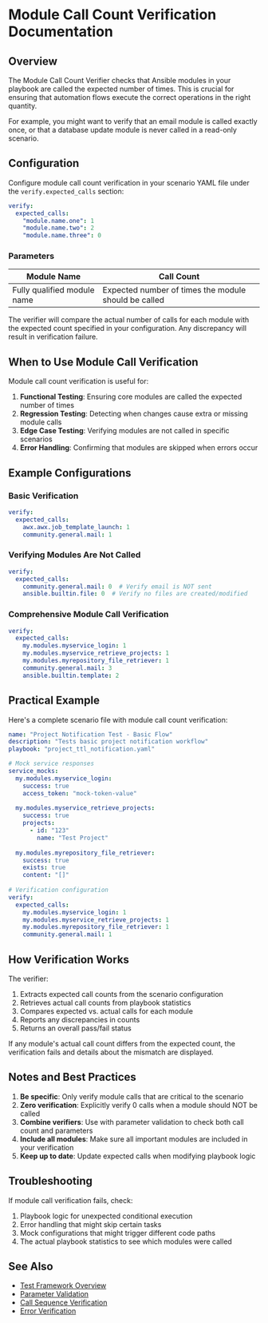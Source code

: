 # Module Call Count Verification Documentation

## Overview

The Module Call Count Verifier checks that Ansible modules in your playbook are called the expected number of times. This is crucial for ensuring that automation flows execute the correct operations in the right quantity.

For example, you might want to verify that an email module is called exactly once, or that a database update module is never called in a read-only scenario.

## Configuration

Configure module call count verification in your scenario YAML file under the `verify.expected_calls` section:

```yaml
verify:
  expected_calls:
    "module.name.one": 1
    "module.name.two": 2
    "module.name.three": 0
```

### Parameters

| Module Name | Call Count |
|-------------|------------|
| Fully qualified module name | Expected number of times the module should be called |

The verifier will compare the actual number of calls for each module with the expected count specified in your configuration. Any discrepancy will result in verification failure.

## When to Use Module Call Verification

Module call count verification is useful for:

1. **Functional Testing**: Ensuring core modules are called the expected number of times
2. **Regression Testing**: Detecting when changes cause extra or missing module calls
3. **Edge Case Testing**: Verifying modules are not called in specific scenarios
4. **Error Handling**: Confirming that modules are skipped when errors occur

## Example Configurations

### Basic Verification

```yaml
verify:
  expected_calls:
    awx.awx.job_template_launch: 1
    community.general.mail: 1
```

### Verifying Modules Are Not Called

```yaml
verify:
  expected_calls:
    community.general.mail: 0  # Verify email is NOT sent
    ansible.builtin.file: 0  # Verify no files are created/modified
```

### Comprehensive Module Call Verification

```yaml
verify:
  expected_calls:
    my.modules.myservice_login: 1
    my.modules.myservice_retrieve_projects: 1
    my.modules.myrepository_file_retriever: 1
    community.general.mail: 3
    ansible.builtin.template: 2
```

## Practical Example

Here's a complete scenario file with module call count verification:

```yaml
name: "Project Notification Test - Basic Flow"
description: "Tests basic project notification workflow"
playbook: "project_ttl_notification.yaml"

# Mock service responses
service_mocks:
  my.modules.myservice_login:
    success: true
    access_token: "mock-token-value"
    
  my.modules.myservice_retrieve_projects:
    success: true
    projects:
      - id: "123"
        name: "Test Project"
        
  my.modules.myrepository_file_retriever:
    success: true
    exists: true
    content: "[]"
    
# Verification configuration
verify:
  expected_calls:
    my.modules.myservice_login: 1
    my.modules.myservice_retrieve_projects: 1
    my.modules.myrepository_file_retriever: 1
    community.general.mail: 1
```

## How Verification Works

The verifier:
1. Extracts expected call counts from the scenario configuration
2. Retrieves actual call counts from playbook statistics
3. Compares expected vs. actual calls for each module
4. Reports any discrepancies in counts
5. Returns an overall pass/fail status

If any module's actual call count differs from the expected count, the verification fails and details about the mismatch are displayed.

## Notes and Best Practices

1. **Be specific**: Only verify module calls that are critical to the scenario
2. **Zero verification**: Explicitly verify 0 calls when a module should NOT be called
3. **Combine verifiers**: Use with parameter validation to check both call count and parameters
4. **Include all modules**: Make sure all important modules are included in your verification
5. **Keep up to date**: Update expected calls when modifying playbook logic

## Troubleshooting

If module call verification fails, check:
1. Playbook logic for unexpected conditional execution
2. Error handling that might skip certain tasks
3. Mock configurations that might trigger different code paths
4. The actual playbook statistics to see which modules were called

## See Also

- [Test Framework Overview](test_framework.md)
- [Parameter Validation](parameter_verifier.md)
- [Call Sequence Verification](sequence_verifier.md)
- [Error Verification](error_verifier.md)
